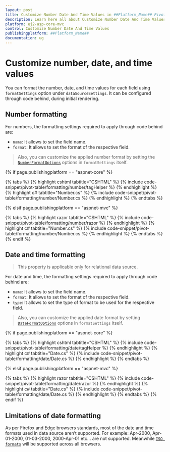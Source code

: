 ```yaml
---
layout: post
title: Customize Number Date And Time Values in ##Platform_Name## Pivot Table Component
description: Learn here all about Customize Number Date And Time Values in Syncfusion ##Platform_Name## Pivot Table component and more.
platform: ej2-asp-core-mvc
control: Customize Number Date And Time Values
publishingplatform: ##Platform_Name##
documentation: ug
---
```


# Customize number, date, and time values

You can format the number, date, and time values for each field using `formatSettings` option under `dataSourceSettings`. It can be configured through code behind, during initial rendering.

## Number formatting

For numbers, the formatting settings required to apply through code behind are:

* `name`: It allows to set the field name.
* `format`: It allows to set the format of the respective field.

> Also, you can customize the applied number format by setting the [`NumberFormatOptions`](https://ej2.syncfusion.com/documentation/common/intl.html?lang=typescript#manipulating-numbers) options in `formatSettings` itself.

{% if page.publishingplatform == "aspnet-core" %}

{% tabs %}
{% highlight cshtml tabtitle="CSHTML" %}
{% include code-snippet/pivot-table/formatting/number/tagHelper %}
{% endhighlight %}
{% highlight c# tabtitle="Number.cs" %}
{% include code-snippet/pivot-table/formatting/number/Number.cs %}
{% endhighlight %}
{% endtabs %}

{% elsif page.publishingplatform == "aspnet-mvc" %}

{% tabs %}
{% highlight razor tabtitle="CSHTML" %}
{% include code-snippet/pivot-table/formatting/number/razor %}
{% endhighlight %}
{% highlight c# tabtitle="Number.cs" %}
{% include code-snippet/pivot-table/formatting/number/Number.cs %}
{% endhighlight %}
{% endtabs %}
{% endif %}



## Date and time formatting

> This property is applicable only for relational data source.

For date and time, the formatting settings required to apply through code behind are:

* `name`: It allows to set the field name.
* `format`: It allows to set the format of the respective field.
* `type`: It allows to set the type of format to be used for the respective field.

> Also, you can customize the applied date format by setting [`DateFormatOptions`](https://ej2.syncfusion.com/documentation/common/intl.html?lang=typescript#manipulating-datetime) options in `formatSettings` itself.

{% if page.publishingplatform == "aspnet-core" %}

{% tabs %}
{% highlight cshtml tabtitle="CSHTML" %}
{% include code-snippet/pivot-table/formatting/date/tagHelper %}
{% endhighlight %}
{% highlight c# tabtitle="Date.cs" %}
{% include code-snippet/pivot-table/formatting/date/Date.cs %}
{% endhighlight %}
{% endtabs %}

{% elsif page.publishingplatform == "aspnet-mvc" %}

{% tabs %}
{% highlight razor tabtitle="CSHTML" %}
{% include code-snippet/pivot-table/formatting/date/razor %}
{% endhighlight %}
{% highlight c# tabtitle="Date.cs" %}
{% include code-snippet/pivot-table/formatting/date/Date.cs %}
{% endhighlight %}
{% endtabs %}
{% endif %}



## Limitations of date formatting

As per Firefox and Edge browsers standards, most of the date and time formats used in data source aren’t supported. For example: Apr-2000, Apr-01-2000, 01-03-2000, 2000-Apr-01 etc... are not supported. Meanwhile [`ISO formats`](http://www.ecma-international.org/ecma-262/5.1/#sec-15.9.1.15) will be supported across all browsers.